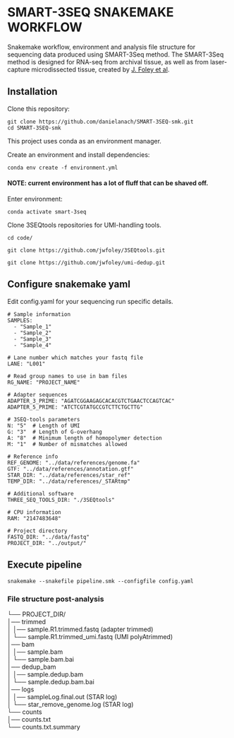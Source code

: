 # SMART-3SEQ SNAKEMAKE WORKFLOW

Snakemake workflow, environment and analysis file structure for sequencing data produced using SMART-3Seq method. The SMART-3Seq method is designed for RNA-seq from archival tissue, as well as from laser-capture microdissected tissue, created by [J. Foley et al](https://www.biorxiv.org/content/10.1101/207340v4).


## Installation

Clone this repository:
```
git clone https://github.com/danielanach/SMART-3SEQ-smk.git
cd SMART-3SEQ-smk
```

This project uses conda as an environment manager.

Create an environment and install dependencies:
```
conda env create -f environment.yml
```

#### NOTE: current environment has a lot of fluff that can be shaved off.

Enter environment:
```
conda activate smart-3seq
```

Clone 3SEQtools repositories for UMI-handling tools.
```
cd code/

git clone https://github.com/jwfoley/3SEQtools.git

git clone https://github.com/jwfoley/umi-dedup.git
```

## Configure snakemake yaml
Edit config.yaml for your sequencing run specific details.
```
# Sample information
SAMPLES:
  - "Sample_1"
  - "Sample_2"
  - "Sample_3"
  - "Sample_4"

# Lane number which matches your fastq file
LANE: "L001"

# Read group names to use in bam files
RG_NAME: "PROJECT_NAME"

# Adapter sequences
ADAPTER_3_PRIME: "AGATCGGAAGAGCACACGTCTGAACTCCAGTCAC"
ADAPTER_5_PRIME: "ATCTCGTATGCCGTCTTCTGCTTG"

# 3SEQ-tools parameters
N: "5"  # Length of UMI
G: "3"  # Length of G-overhang
A: "8"  # Minimum length of homopolymer detection
M: "1"  # Number of mismatches allowed

# Reference info
REF_GENOME: "../data/references/genome.fa"
GTF: "../data/references/annotation.gtf"
STAR_DIR: "../data/references/star_ref"
TEMP_DIR: "../data/references/_STARtmp"

# Additional software
THREE_SEQ_TOOLS_DIR: "./3SEQtools"

# CPU information
RAM: "2147483648"

# Project directory
FASTQ_DIR: "../data/fastq"
PROJECT_DIR: "../output/"
```

## Execute pipeline

```
snakemake --snakefile pipeline.smk --configfile config.yaml
```

### File structure post-analysis

└── PROJECT_DIR/    
        │── trimmed  
        │    │── sample.R1.trimmed.fastq (adapter trimmed)      
        │    └── sample.R1.trimmed_umi.fastq (UMI polyAtrimmed)    
        │── bam   
        │    │── sample.bam    
        │    └── sample.bam.bai       
        │── dedup_bam     
        │    │── sample.dedup.bam   
        │    └── sample.dedup.bam.bai   
        │── logs   
        │    │── sampleLog.final.out (STAR log)             
        │    └── star_remove_genome.log  (STAR log)      
        └──  counts   
                │── counts.txt    
                └── counts.txt.summary  
